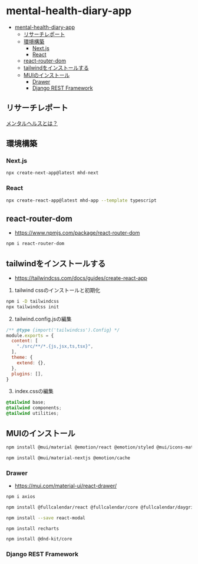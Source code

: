 # mental-health-diary-app
- [mental-health-diary-app](#mental-health-diary-app)
  - [リサーチレポート](#リサーチレポート)
  - [環境構築](#環境構築)
    - [Next.js](#nextjs)
    - [React](#react)
  - [react-router-dom](#react-router-dom)
  - [tailwindをインストールする](#tailwindをインストールする)
  - [MUIのインストール](#muiのインストール)
    - [Drawer](#drawer)
    - [Django REST Framework](#django-rest-framework)

## リサーチレポート

[メンタルヘルスとは？](./design/research/README.md)

## 環境構築

### Next.js

```bash
npx create-next-app@latest mhd-next
```
### React

```bash
npx create-react-app@latest mhd-app --template typescript

```
## react-router-dom

* https://www.npmjs.com/package/react-router-dom

```bash
npm i react-router-dom
```

## tailwindをインストールする

* https://tailwindcss.com/docs/guides/create-react-app

1. tailwind cssのインストールと初期化

```bash
npm i -D tailwindcss
npx tailwindcss init
```

2. tailwind.config.jsの編集

```js
/** @type {import('tailwindcss').Config} */
module.exports = {
  content: [
    "./src/**/*.{js,jsx,ts,tsx}",
  ],
  theme: {
    extend: {},
  },
  plugins: [],
}
```

3. index.cssの編集

```css
@tailwind base;
@tailwind components;
@tailwind utilities;
```

## MUIのインストール

```bash
npm install @mui/material @emotion/react @emotion/styled @mui/icons-material @mui/lab 
```

```bash
npm install @mui/material-nextjs @emotion/cache
```

### Drawer

* https://mui.com/material-ui/react-drawer/

```bash
npm i axios
```

```bash
npm install @fullcalendar/react @fullcalendar/core @fullcalendar/daygrid @fullcalendar/interaction
```

```bash
npm install --save react-modal
```

```bash
npm install recharts
```

```bash
npm install @dnd-kit/core
```

### Django REST Framework
